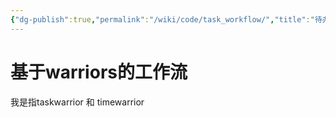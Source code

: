 ```yaml
---
{"dg-publish":true,"permalink":"/wiki/code/task_workflow/","title":"待办、记录、日历的工作流","tags":["life"],"created":"2025-06-18T22:06:49.153+08:00"}
---
```



# 基于warriors的工作流

我是指taskwarrior 和 timewarrior
